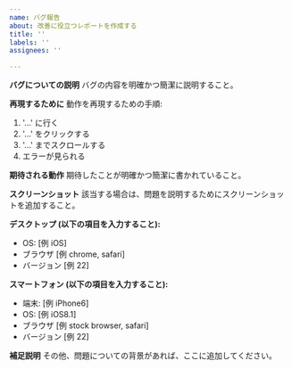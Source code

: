 ```yaml
---
name: バグ報告
about: 改善に役立つレポートを作成する
title: ''
labels: ''
assignees: ''

---
```


**バグについての説明**
バグの内容を明確かつ簡潔に説明すること。

**再現するために**
動作を再現するための手順:

1. '...' に行く
2. '...' をクリックする
3. '...' までスクロールする
4. エラーが見られる

**期待される動作**
期待したことが明確かつ簡潔に書かれていること。

**スクリーンショット**
該当する場合は、問題を説明するためにスクリーンショットを追加すること。

**デスクトップ (以下の項目を入力すること):**

- OS: [例 iOS]
- ブラウザ [例 chrome, safari]
- バージョン [例 22]

**スマートフォン (以下の項目を入力すること):**

- 端末: [例 iPhone6]
- OS: [例 iOS8.1]
- ブラウザ [例 stock browser, safari]
- バージョン [例 22]

**補足説明**
その他、問題についての背景があれば、ここに追加してください。
